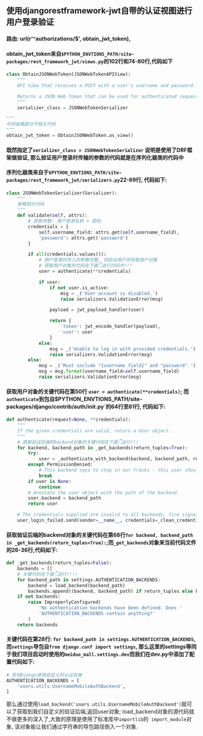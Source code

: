 ## 使用djangorestframework-jwt自带的认证视图进行用户登录验证

#### 路由: url(r'^authorizations/$', obtain_jwt_token),

#### obtain_jwt_token来自`$PYTHON_ENVTIONS_PATH/site-packages/rest_framework_jwt/views.py`的102行和74-80行,代码如下

```python
class ObtainJSONWebToken(JSONWebTokenAPIView):
    """
    API View that receives a POST with a user's username and password.

    Returns a JSON Web Token that can be used for authenticated requests.
    """
    serializer_class = JSONWebTokenSerializer

"""
中间省略部分不相关代码
"""
obtain_jwt_token = ObtainJSONWebToken.as_view()
```

#### 既然指定了`serializer_class = JSONWebTokenSerializer` 说明是使用了DRF框架做验证, 那么验证用户登录时传输的参数的代码就是在序列化器类的代码中

#### 序列化器类来自于`$PYTHON_ENVTIONS_PATH/site-packages/rest_framework_jwt/serializers.py`22-69行, 代码如下:

```python
class JSONWebTokenSerializer(Serializer):
    """
    省略部分代码
    """
    def validate(self, attrs):
        # 获取参数: 用户登录名称 + 密码
        credentials = {
            self.username_field: attrs.get(self.username_field),
            'password': attrs.get('password')
        }

        if all(credentials.values()):
            # 用户登录时传入的参数完整, 则验证用户并获取用户对象
            # 获取用户对象的代码在下面👇这行代码中!!!
            user = authenticate(**credentials)

            if user:
                if not user.is_active:
                    msg = _('User account is disabled.')
                    raise serializers.ValidationError(msg)

                payload = jwt_payload_handler(user)

                return {
                    'token': jwt_encode_handler(payload),
                    'user': user
                }
            else:
                msg = _('Unable to log in with provided credentials.')
                raise serializers.ValidationError(msg)
        else:
            msg = _('Must include "{username_field}" and "password".')
            msg = msg.format(username_field=self.username_field)
            raise serializers.ValidationError(msg)
```

#### 获取用户对象的关键代码在第50行 `user = authenticate(**credentials)`; 而`authenticate`到包自$PYTHON_ENVTIONS_PATH/site-packages/django/contrib/auth/__init__.py`的64行至81行, 代码如下:

```python
def authenticate(request=None, **credentials):
    """
    If the given credentials are valid, return a User object.
    """
    # 获取验证后端的backend对象的关键代码在下面👇这行!!!
    for backend, backend_path in _get_backends(return_tuples=True):
        try:
            user = _authenticate_with_backend(backend, backend_path, request, credentials)
        except PermissionDenied:
            # This backend says to stop in our tracks - this user should not be allowed in at all.
            break
        if user is None:
            continue
        # Annotate the user object with the path of the backend.
        user.backend = backend_path
        return user

    # The credentials supplied are invalid to all backends, fire signal
    user_login_failed.send(sender=__name__, credentials=_clean_credentials(credentials), request=request)
```

#### 获取验证后端的backend对象的关键代码在第68行`for backend, backend_path in _get_backends(return_tuples=True):`;而`_get_backends`对象来当前代码文件的26-36行,代码如下:

```python
def _get_backends(return_tuples=False):
    backends = []
    # 关键代码在下面👇这行!!!!
    for backend_path in settings.AUTHENTICATION_BACKENDS:
        backend = load_backend(backend_path)
        backends.append((backend, backend_path) if return_tuples else backend)
    if not backends:
        raise ImproperlyConfigured(
            'No authentication backends have been defined. Does '
            'AUTHENTICATION_BACKENDS contain anything?'
        )
    return backends
```

#### 关键代码在第28行: `for backend_path in settings.AUTHENTICATION_BACKENDS`, 而`settings`导包自`from django.conf import settings`, 那么这里的settings等同于我们项目启动时使用的`meiduo_mall.settings.dev`而我们在dev.py中添加了配置代码如下:

```python
# 告知Django使用自定义的认证后端
AUTHENTICATION_BACKENDS = [
    'users.utils.UsernameMobileAuthBackend',
]
```

那么通过使用`load_backend('users.utils.UsernameMobileAuthBackend')`就可以了获取到我们自定义的验证后端,返回user对象; load_backend对象的源代码就不做更多的深入了,大致的原理是使用了标准库中`importlib`的` import_module`对象, 该对象能让我们通过字符串的导包路径倒入一个对象.



